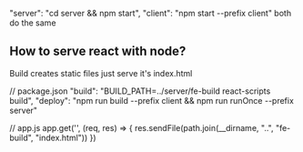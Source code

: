  "server": "cd server && npm start", 
"client": "npm start --prefix client" both do the same

## How to serve react with node?
Build creates static files just serve it's index.html

// package.json
"build": "BUILD_PATH=../server/fe-build react-scripts build",
"deploy": "npm run build --prefix client && npm run runOnce --prefix server"

// app.js
app.get('', (req, res) => {
    res.sendFile(path.join(__dirname, "..", "fe-build", "index.html"))
})